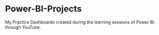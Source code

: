 # Power-BI-Projects
My Practice Dashboards created during the learning sessions of Power BI through YouTube.
